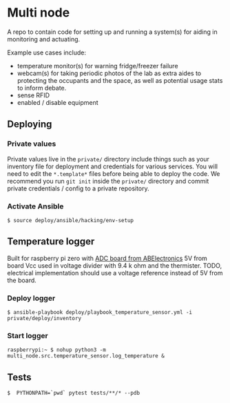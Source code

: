 
# Multi node

A repo to contain code for setting up and running a system(s) for aiding in
monitoring and actuating.

Example use cases include:

* temperature monitor(s) for warning fridge/freezer failure
* webcam(s) for taking periodic photos of the lab as extra aides to protecting
  the occupants and the space, as well as potential usage stats to inform
  debate.
* sense RFID
* enabled / disable equipment


## Deploying

### Private values

Private values live in the `private/` directory include things such as your
inventory file for deployment and credentials for various services.
You will need to edit the `*.template*` files before being able to deploy the
code.  We recommend you run `git init` inside the `private/` directory and
commit private credentials / config to a private repository.

### Activate Ansible

    $ source deploy/ansible/hacking/env-setup


## Temperature logger

Built for raspberry pi zero with [ADC board from ABElectronics](https://www.abelectronics.co.uk/p/69/ADC-Pi-Zero-Raspberry-Pi-Analogue-to-Digital-converter)
5V from board Vcc used in voltage divider with 9.4 k ohm and the thermister.
TODO, electrical implementation should use a voltage reference instead of 5V
from the board.

### Deploy logger

    $ ansible-playbook deploy/playbook_temperature_sensor.yml -i private/deploy/inventory

### Start logger

    raspberrypi:~ $ nohup python3 -m multi_node.src.temperature_sensor.log_temperature &


## Tests

    $  PYTHONPATH=`pwd` pytest tests/**/* --pdb
